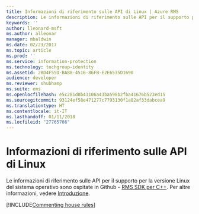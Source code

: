 ```yaml
---
title: Informazioni di riferimento sulle API di Linux | Azure RMS
description: Le informazioni di riferimento sulle API per il supporto per la versione Linux del sistema operativo sono ospitate in Github.
keywords: ''
author: lleonard-msft
ms.author: alleonar
manager: mbaldwin
ms.date: 02/23/2017
ms.topic: article
ms.prod: ''
ms.service: information-protection
ms.technology: techgroup-identity
ms.assetid: 2BD4F55D-BA88-4516-86FB-E2E6535D1690
audience: developer
ms.reviewer: shubhamp
ms.suite: ems
ms.openlocfilehash: e5c281d8b43106a43ba598b2fba41676b523ed15
ms.sourcegitcommit: 93124ef58e471277c7793130f1a82af33dabcea9
ms.translationtype: HT
ms.contentlocale: it-IT
ms.lasthandoff: 01/11/2018
ms.locfileid: "27765766"
---
```

# <a name="linux-api-reference"></a>Informazioni di riferimento sulle API di Linux

Le informazioni di riferimento sulle API per il supporto per la versione Linux del sistema operativo sono ospitate in Github - [RMS SDK per C++](http://azuread.github.io/rms-sdk-for-cpp/annotated.html). Per altre informazioni, vedere [Introduzione](get-started.md).

[!INCLUDE[Commenting house rules](../includes/houserules.md)]